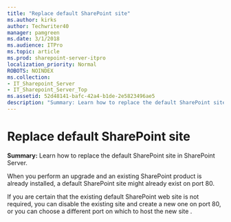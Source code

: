 ```yaml
---
title: "Replace default SharePoint site"
ms.author: kirks
author: Techwriter40
manager: pamgreen
ms.date: 3/1/2018
ms.audience: ITPro
ms.topic: article
ms.prod: sharepoint-server-itpro
localization_priority: Normal
ROBOTS: NOINDEX
ms.collection:
- IT_Sharepoint_Server
- IT_Sharepoint_Server_Top
ms.assetid: 52d48141-bafc-42a4-b1de-2e5823496ae5
description: "Summary: Learn how to replace the default SharePoint site in SharePoint Server."
---
```


# Replace default SharePoint site

 **Summary:** Learn how to replace the default SharePoint site in SharePoint Server. 
  
When you perform an upgrade and an existing SharePoint product is already installed, a default SharePoint site might already exist on port 80.
  
If you are certain that the existing default SharePoint web site is not required, you can disable the existing site and create a new one on port 80, or you can choose a different port on which to host the new site .
  

